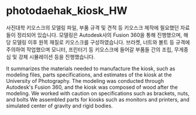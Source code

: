 # photodaehak_kiosk_HW

사진대학 키오스크의 모델링 파일, 부품 규격 및 견적 등 키오스크 제작에 필요했던 자료들이 정리되어 있습니다.
모델링은 Autodesk사의 Fusion 360을 통해 진행했으며, 해당 모델링 이후 원목 재질로 키오스크를 구성하였습니다.
브라켓, 너트와 볼트 등 규격에 주의하여 작업했으며
모니터, 프린터기 등 키오스크에 들어갈 부품들 간의 조립, 무게중심 및 강체 시뮬레이션 등을 진행했습니다.

It summarizes the materials needed to manufacture the kiosk, such as modeling files, parts specifications, and estimates of the kiosk at the University of Photography.
The modeling was conducted through Autodesk's Fusion 360, and the kiosk was composed of wood after the modeling.
We worked with caution on specifications such as brackets, nuts, and bolts
We assembled parts for kiosks such as monitors and printers, and simulated center of gravity and rigid bodies.
